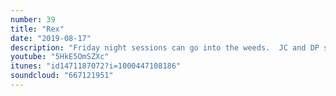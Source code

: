 ```yaml
---
number: 39
title: "Rex"
date: "2019-08-17"
description: "Friday night sessions can go into the weeds.  JC and DP stop in for confession."
youtube: "5HkE5OmSZXc"
itunes: "id1471187072?i=1000447108186"
soundcloud: "667121951"
---
```

